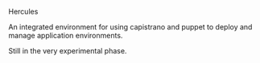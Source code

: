 Hercules

An integrated environment for using capistrano and puppet to deploy and manage application environments.

Still in the very experimental phase.
